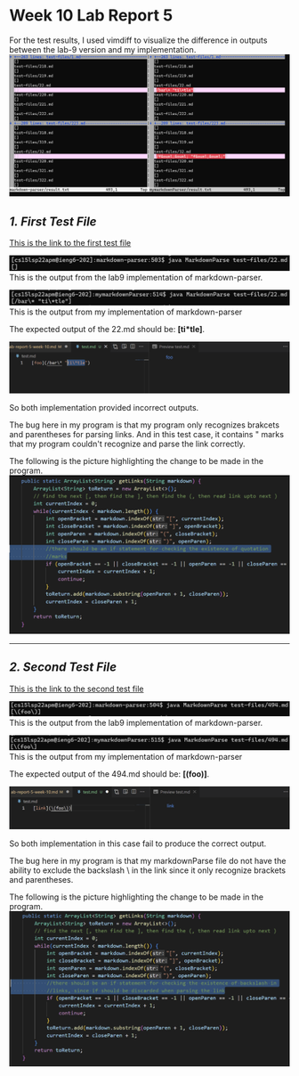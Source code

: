 # Week 10 Lab Report 5
For the test results, I used vimdiff to visualize the difference in outputs between the lab-9 version and my implementation.
![image](report5/lab9_vimdiff.png)
## ***1. First Test File***
[This is the link to the first test file](https://github.com/nidhidhamnani/markdown-parser/blob/main/test-files/22.md)

![image](report5/report5-test1-lab9.png)
This is the output from the lab9 implementation of markdown-parser.

![image](report5/report5-test1-my.png)
This is the output from my implementation of markdown-parser

The expected output of the 22.md should be: **[ti\*tle]**.

![image](report5/report5-test1-preview.png)

So both implementation provided incorrect outputs.

The bug here in my program is that my program only recognizes brakcets and parentheses for parsing links. And in this test case, it contains " marks that my program couldn't recognize and parse the link correctly.

The following is the picture highlighting the change to be made in the program.
![image](report5/report5-test1-code.png)

---

## ***2. Second Test File***
[This is the link to the second test file](https://github.com/nidhidhamnani/markdown-parser/blob/main/test-files/494.md)

![image](report5/report5-test2-lab9.png)
This is the output from the lab9 implementation of markdown-parser.

![image](report5/report5-test2-my.png)
This is the output from my implementation of markdown-parser

The expected output of the 494.md should be: **[(foo)]**.

![image](report5/report5-test2-preview.png)

So both implementation in this case fail to produce the correct output.

The bug here in my program is that my markdownParse file do not have the ability to exclude the backslash \ in the link since it only recognize brackets and parentheses.

The following is the picture highlighting the change to be made in the program.
![image](report5/report5-test2-code.png)